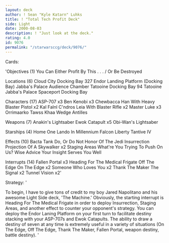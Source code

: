 ```yaml
---
layout: deck
author: ! Sean "Kyle Katarn" Luhks
title: ! "Total Tech Profit Deck"
side: Light
date: 2000-08-03
description: ! "Just look at the deck."
rating: 4.0
id: 9076
permalink: "/starwarsccg/deck/9076/"
---
```

Cards: 

'Objectives (1)
You Can Either Profit By This . . . / Or Be Destroyed

Locations (6)
Cloud City Docking Bay 327
Endor Landing Platform (Docking Bay)
Jabba's Palace Audience Chamber
Tatooine Docking Bay 94
Tatooine Jabba's Palace
Spaceport Docking Bay

Characters (17)
ASP-707 x3
Ben Kenobi x3
Chewbacca
Han With Heavy Blaster Pistol x2
Kal Falnl C'ndros
Leia With Blaster Rifle x2
Master Luke x3
Orrimaarko
Tawss Khaa
Wedge Antilles

Weapons (7)
Anakin's Lightsaber
Ewok Catapult x5
Obi-Wan's Lightsaber

Starships (4)
Home One
Lando In Millennium Falcon
Liberty
Tantive IV

Effects (10)
Bacta Tank
Do, Or Do Not
Honor Of The Jedi
Insurrection
Projection Of A Skywalker x2
Staging Areas
What're You Trying To Push On Us?
Wise Advice
Your Insight Serves You Well

Interrupts (14)
Fallen Portal x3
Heading For The Medical Frigate
Off The Edge
On The Edge x2
Someone Who Loves You x2
Thank The Maker
The Signal x2
Tunnel Vision x2'

Strategy: '

To begin, I have to give tons of credit to my boy Jared Napolitano and his awesome Light Side deck, 'The Machine.'  Obviously, the starting interrupt is Heading For The Medical Frigate in order to deploy Insurrection, Staging Areas, and another effect to counter your opponent's strategy.  You can deploy the Endor Laning Platform on your first turn to facilitate destiny stacking with your ASP-707s and Ewok Catapults.  The ability to draw a destiny of seven at any time is extremely useful in a variety of situations (On The Edge, Off The Edge, Thank The Maker, Fallen Portal, weapon destiny, battle destiny).  '
